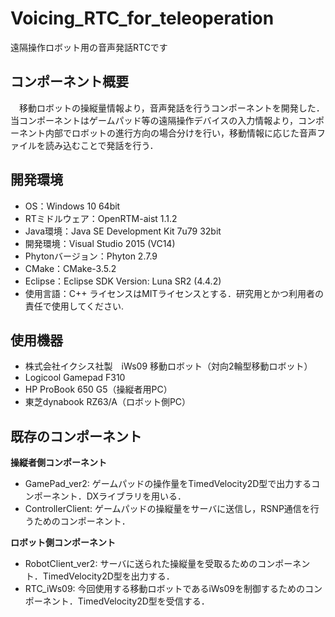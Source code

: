 # Voicing_RTC_for_teleoperation
遠隔操作ロボット用の音声発話RTCです

## コンポーネント概要
　移動ロボットの操縦量情報より，音声発話を行うコンポーネントを開発した．当コンポーネントはゲームパッド等の遠隔操作デバイスの入力情報より，コンポーネント内部でロボットの進行方向の場合分けを行い，移動情報に応じた音声ファイルを読み込むことで発話を行う．

## 開発環境
- OS：Windows 10 64bit
- RTミドルウェア：OpenRTM-aist 1.1.2
- Java環境：Java SE Development Kit 7u79 32bit
- 開発環境：Visual Studio 2015 (VC14)
- Phytonバージョン：Phyton 2.7.9
- CMake：CMake-3.5.2
- Eclipse：Eclipse SDK Version: Luna SR2 (4.4.2)
- 使用言語：C++
ライセンスはMITライセンスとする．研究用とかつ利用者の責任で使用してください.  

## 使用機器
- 株式会社イクシス社製　iWs09 移動ロボット（対向2輪型移動ロボット）
- Logicool Gamepad F310
- HP ProBook 650 G5（操縦者用PC）
- 東芝dynabook RZ63/A（ロボット側PC）

## 既存のコンポーネント
**操縦者側コンポーネント**
- GamePad_ver2: ゲームパッドの操作量をTimedVelocity2D型で出力するコンポーネント．DXライブラリを用いる．
- ControllerClient: ゲームパッドの操縦量をサーバに送信し，RSNP通信を行うためのコンポーネント．

**ロボット側コンポーネント**
- RobotClient_ver2: サーバに送られた操縦量を受取るためのコンポーネント．TimedVelocity2D型を出力する．
- RTC_iWs09: 今回使用する移動ロボットであるiWs09を制御するためのコンポーネント．TimedVelocity2D型を受信する．
